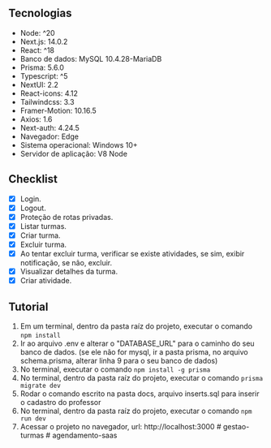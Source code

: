 ## Tecnologias

- Node: ^20
- Next.js: 14.0.2
- React: ^18
- Banco de dados: MySQL 10.4.28-MariaDB
- Prisma: 5.6.0
- Typescript: ^5
- NextUI: 2.2
- React-icons: 4.12
- Tailwindcss: 3.3
- Framer-Motion: 10.16.5
- Axios: 1.6
- Next-auth: 4.24.5
- Navegador: Edge
- Sistema operacional: Windows 10+
- Servidor de aplicação: V8 Node

## Checklist

- [x] Login.
- [x] Logout.
- [x] Proteção de rotas privadas.
- [x] Listar turmas.
- [x] Criar turma.
- [x] Excluir turma.
- [x] Ao tentar excluir turma, verificar se existe atividades, se sim, exibir notificação, se não, excluir.
- [x] Visualizar detalhes da turma.
- [x] Criar atividade.

## Tutorial

1. Em um terminal, dentro da pasta raíz do projeto, executar o comando `npm install`
2. Ir ao arquivo .env e alterar o "DATABASE_URL" para o caminho do seu banco de dados. (se ele não for mysql, ir a pasta prisma, no arquivo schema.prisma, alterar linha 9 para o seu banco de dados)
3. No terminal, executar o comando `npm install -g prisma`
4. No terminal, dentro da pasta raíz do projeto, executar o comando `prisma migrate dev`
5. Rodar o comando escrito na pasta docs, arquivo inserts.sql para inserir o cadastro do professor
6. No terminal, dentro da pasta raíz do projeto, executar o comando `npm run dev`
7. Acessar o projeto no navegador, url: http://localhost:3000
#   g e s t a o - t u r m a s  
 #   a g e n d a m e n t o - s a a s  
 